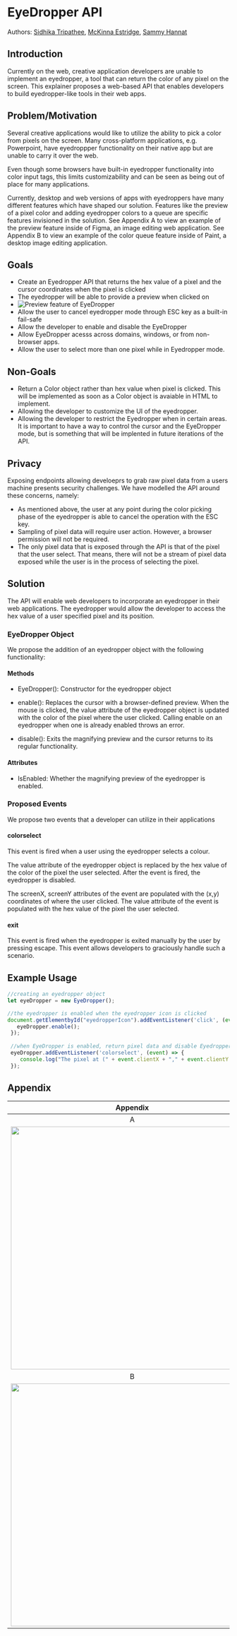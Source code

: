# EyeDropper API 
Authors: [Sidhika Tripathee](https://github.com/t-sitri), [McKinna Estridge](https://github.com/t-saestr), [Sammy Hannat](https://github.com/samhannat)

## Introduction
Currently on the web, creative application developers are unable to implement an eyedropper, a tool that can return the color of any pixel on the screen. This explainer proposes a web-based API that enables developers to build eyedropper-like tools in their web apps. 

## Problem/Motivation

Several creative applications would like to utilize the ability to pick a color from pixels on the screen. Many cross-platform applications, e.g. Powerpoint, have eyedroppper functionality on their native app but are unable to carry it over the web.      
   
Even though some browsers have built-in eyedropper functionality into color input tags, this limits customizability and can be seen as being out of place for many applications. 

Currently, desktop and web versions of apps with eyedroppers have many different features which have shaped our solution. Features like the preview of a pixel color and adding eyedropper colors to a queue are specific features invisioned in the solution. See Appendix A to view an example of the preview feature inside of Figma, an image editing web application. See Appendix B to view an example of the color queue feature inside of Paint, a desktop image editing application. 

## Goals 
- Create an Eyedropper API that returns the hex value of a pixel and the cursor coordinates when the pixel is clicked 
- The eyedropper will be able to provide a preview when clicked on
- <img src= "https://github.com/SamHannat/EyeDropperExplainer/blob/master/preview.png" alt= "Preview feature of EyeDropper" max-height= "150"/>
- Allow the user to cancel eyedropper mode through ESC key as a built-in fail-safe
- Allow the developer to enable and disable the EyeDropper
- Allow EyeDropper acesss across domains, windows, or from non-browser apps.
- Allow the user to select more than one pixel while in Eyedropper mode. 

## Non-Goals
- Return a Color object rather than hex value when pixel is clicked. This will be implemented as soon as a Color object is avaiable in HTML to implement. 
- Allowing the developer to customize the UI of the eyedropper. 
- Allowing the developer to restrict the Eyedropper when in certain areas. It is important to have a way to control the cursor and the EyeDropper mode, but is something that will be implented in future iterations of the API. 

## Privacy
Exposing endpoints allowing develoeprs to grab raw pixel data from a users machine presents security challenges. We have modelled the API around these concerns, namely:  
<ul>
    <li>As mentioned above, the user at any point during the color picking phase of the eyedropper is able to cancel the operation with the ESC key.</li>
    <li>Sampling of pixel data will require user action. However, a browser permission will not be required.</li>
    <li>The only pixel data that is exposed through the API is that of the pixel that the user select. That means, there will not be a stream of pixel data exposed while the user is in the process of selecting the pixel. </li>
</ul>

## Solution
 The API will enable web developers to incorporate an eyedropper in their web applications. The eyedropper would allow the developer to access the hex value of a user specified pixel and its position.  

### EyeDropper Object

We propose the addition of an eyedropper object with the following functionality:

#### Methods
- EyeDropper(): Constructor for the eyedropper object
- enable():  Replaces the cursor with a browser-defined preview. When the mouse is clicked, the value attribute of the eyedropper object is updated with the color of the pixel where the user clicked. Calling enable on an eyedropper when one is already enabled throws an error.  

- disable(): Exits the magnifying preview and the cursor returns to its regular functionality. 

#### Attributes 

- IsEnabled: Whether the magnifying preview of the eyedropper is enabled.  

### Proposed Events

We propose two events that a developer can utilize in their applications

#### colorselect
This event is fired when a user using the eyedropper selects a colour. 

The value attribute of the eyedropper object is replaced by the hex value of the color of the pixel the user selected. After the event is fired, the eyedropper is disabled.

The screenX, screenY attributes of the event are populated with the (x,y) coordinates of where the user clicked. The value attribute of the event is populated with the hex value of the pixel the user selected. 

#### exit

This event is fired when the eyedropper is exited manually by the user by pressing escape. This event allows developers to graciously handle such a scenario. 

## Example Usage
```javascript
//creating an eyedropper object
let eyeDropper = new EyeDropper();

//the eyedropper is enabled when the eyedropper icon is clicked
document.getElementbyId("eyedropperIcon").addEventListener('click', (event) => {
   eyeDropper.enable();
 });
 
 //when EyeDropper is enabled, return pixel data and disable Eyedropper immediately using pixelSelect event
 eyeDropper.addEventListener('colorselect', (event) => {
    console.log("The pixel at (" + event.clientX + "," + event.clientY + ") has a hex value of " + event.value); // returns hex value and cursor position
 });
 ```
 
 ## Appendix
 
| Appendix |
| :-------------: |
| A |
|  <img src = "https://github.com/SamHannat/EyeDropperExplainer/blob/master/figma.gif" height="550"/>|
| B |
| <img src = "https://github.com/SamHannat/EyeDropperExplainer/blob/master/paint.gif" height="550"/>|
